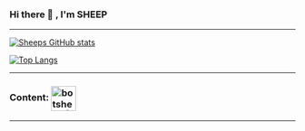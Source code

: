 ### Hi there 👋 , I'm SHEEP 


---

[![Sheeps GitHub stats](https://github-readme-stats.vercel.app/api?username=botsheep&theme=radical)](https://github.com/botsheep)

[![Top Langs](https://github-readme-stats.vercel.app/api/top-langs/?username=botsheep&layout=compact&theme=radical)](https://github.com/botsheep)

---

### Content: [<img align="center" alt="botsheep | YouTube" width="44px" src="https://cdn.jsdelivr.net/npm/simple-icons@v3/icons/twitch.svg" />][Twitch]

---



[website]: https://discord.gg/Uf3pycqG/
[QBCore]: https://discord.gg/qbcore
[Twitch]: https://www.twitch.tv/sheep3917
